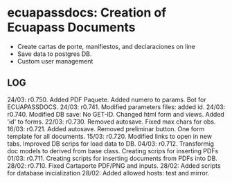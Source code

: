 # ecuapassdocs: Creation of Ecuapass Documents 
- Create cartas de porte, manifiestos, and declaraciones on line
- Save data to postgres DB.
- Custom user management

## LOG
24/03: r0.750. Added PDF Paquete. Added numero to params. Bot for ECUAPASSDOCS.
24/03: r0.741. Modified parameters files: added id.
24/03: r0.740. Modified DB save: No GET-ID. Changed html form and views. Added 'id' to forms.
22/03: r0.730. Removed autosave. Fixed max chars for obs.
16/03: r0.721. Added autosave. Removed preliminar button. One form template for all documents.
15/03: r0.720. Modified links to open in new tabs. Improved DB scrips for load data to DB.
04/03: r0.712. Transformig doc models to derived from base class. Creating scrips for inserting PDFs
01/03: r0.711. Creating scripts for inserting documents from PDFs into DB. 
28/02: r0.710. Fixed Cartaporte PDF/PNG and inputs.
28/02: Added scripts for database inicialization
28/02: Added allowed hosts: test and mirror.
